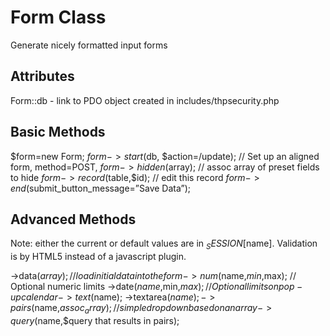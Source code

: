 # Form Class

Generate nicely formatted input forms

## Attributes

Form::db - link to PDO object created in includes/thpsecurity.php

## Basic Methods

$form=new Form;
$form->start($db, $action=/update); // Set up an aligned form, method=POST,
$form->hidden($array); // assoc array of preset fields to hide 
$form->record($table,$id); // edit this record
$form->end($submit_button_message=”Save Data”); 

## Advanced Methods

Note: either the current or default values are in $_SESSION[$name]. Validation is by HTML5 instead of a javascript plugin.

->data($array); // load initial data into the form
->num($name,$min,$max); // Optional numeric limits
->date($name,$min,$max); // Optional limits on pop-up calendar
->text($name);
->textarea($name);
->pairs($name,$assoc_array); // simple dropdown based on an array
->query($name,$query that results in pairs);

